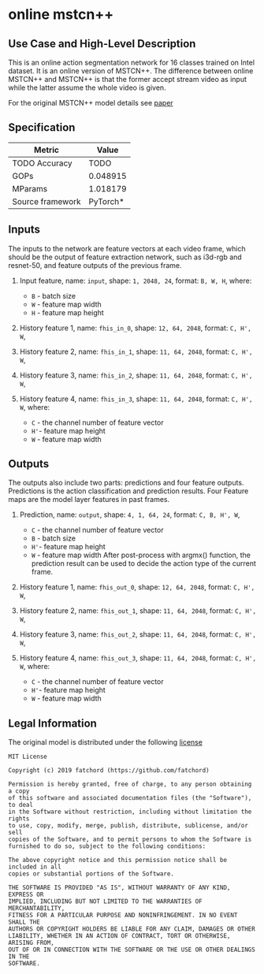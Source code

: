 # online mstcn++

## Use Case and High-Level Description
This is an online action segmentation network for 16 classes trained on Intel dataset. It is an online version of MSTCN++. The difference between online MSTCN++ and MSTCN++ is that the former accept stream video as input while the latter assume the whole video is given.

For the original MSTCN++ model details see [paper](https://arxiv.org/abs/2006.09220)

## Specification

| Metric                          | Value                                     |
|---------------------------------|-------------------------------------------|
| TODO Accuracy                   | TODO                                          |
| GOPs                            | 0.048915                                  |
| MParams                         | 1.018179                                  |
| Source framework                | PyTorch\*                                 |

## Inputs
The inputs to the network are feature vectors at each video frame, which should be the output of feature extraction network, such as i3d-rgb and resnet-50, and feature outputs of the previous frame.

1. Input feature, name: `input`, shape: `1, 2048, 24`, format: `B, W, H`, where:

   - `B` - batch size
   - `W` - feature map width
   - `H` - feature map height

2. History feature 1, name: `fhis_in_0`, shape: `12, 64, 2048`, format: `C, H', W`,
3. History feature 2, name: `fhis_in_1`, shape: `11, 64, 2048`, format: `C, H', W`,
4. History feature 3, name: `fhis_in_2`, shape: `11, 64, 2048`, format: `C, H', W`,
5. History feature 4, name: `fhis_in_3`, shape: `11, 64, 2048`, format: `C, H', W`, where:

   - `C` - the channel number of feature vector
   - `H'`- feature map height
   - `W` - feature map width

## Outputs

The outputs also include two parts: predictions and four feature outputs. Predictions is the action classification and prediction results. Four Feature maps are the model layer features in past frames.
1. Prediction, name: `output`, shape: `4, 1, 64, 24`, format: `C, B, H', W`,
   - `C` - the channel number of feature vector
   - `B` - batch size
   - `H'`- feature map height
   - `W` - feature map width
After post-process with argmx() function, the prediction result can be used to decide the action type of the current frame.
2. History feature 1, name: `fhis_out_0`, shape: `12, 64, 2048`, format: `C, H', W`,
3. History feature 2, name: `fhis_out_1`, shape: `11, 64, 2048`, format: `C, H', W`,
4. History feature 3, name: `fhis_out_2`, shape: `11, 64, 2048`, format: `C, H', W`,
5. History feature 4, name: `fhis_out_3`, shape: `11, 64, 2048`, format: `C, H', W`, where:

   - `C` - the channel number of feature vector
   - `H'`- feature map height
   - `W` - feature map width

## Legal Information

The original model is distributed under the following
[license](https://github.com/fatchord/WaveRNN/blob/master/LICENSE.txt)

```
MIT License

Copyright (c) 2019 fatchord (https://github.com/fatchord)

Permission is hereby granted, free of charge, to any person obtaining a copy
of this software and associated documentation files (the "Software"), to deal
in the Software without restriction, including without limitation the rights
to use, copy, modify, merge, publish, distribute, sublicense, and/or sell
copies of the Software, and to permit persons to whom the Software is
furnished to do so, subject to the following conditions:

The above copyright notice and this permission notice shall be included in all
copies or substantial portions of the Software.

THE SOFTWARE IS PROVIDED "AS IS", WITHOUT WARRANTY OF ANY KIND, EXPRESS OR
IMPLIED, INCLUDING BUT NOT LIMITED TO THE WARRANTIES OF MERCHANTABILITY,
FITNESS FOR A PARTICULAR PURPOSE AND NONINFRINGEMENT. IN NO EVENT SHALL THE
AUTHORS OR COPYRIGHT HOLDERS BE LIABLE FOR ANY CLAIM, DAMAGES OR OTHER
LIABILITY, WHETHER IN AN ACTION OF CONTRACT, TORT OR OTHERWISE, ARISING FROM,
OUT OF OR IN CONNECTION WITH THE SOFTWARE OR THE USE OR OTHER DEALINGS IN THE
SOFTWARE.
```
